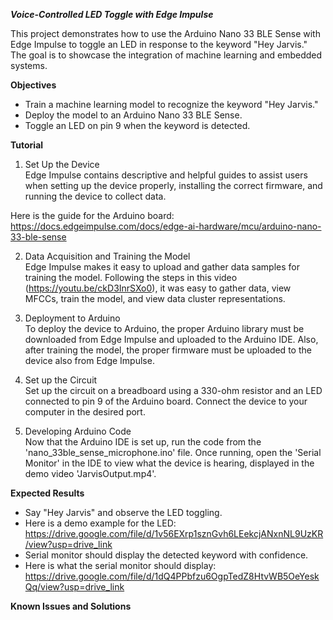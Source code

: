 ***Voice-Controlled LED Toggle with Edge Impulse***

This project demonstrates how to use the Arduino Nano 33 BLE Sense with Edge Impulse to toggle an LED in response to the keyword "Hey Jarvis." The goal is to showcase the integration of machine learning and embedded systems.



**Objectives** 
- Train a machine learning model to recognize the keyword "Hey Jarvis."
- Deploy the model to an Arduino Nano 33 BLE Sense.
- Toggle an LED on pin 9 when the keyword is detected.
  
**Tutorial** 
1. Set Up the Device \
Edge Impulse contains descriptive and helpful guides to assist users when setting up the device properly, installing
the correct firmware, and running the device to collect data.

Here is the guide for the Arduino board: https://docs.edgeimpulse.com/docs/edge-ai-hardware/mcu/arduino-nano-33-ble-sense

2. Data Acquisition and Training the Model \
Edge Impulse makes it easy to upload and gather data samples for training the model. Following the steps in this video
(https://youtu.be/ckD3InrSXo0), it was easy to gather data, view MFCCs, train the model, and view data cluster representations.

3. Deployment to Arduino \
To deploy the device to Arduino, the proper Arduino library must be downloaded from Edge Impulse and uploaded to the
Arduino IDE. Also, after training the model, the proper firmware must be uploaded to the device also from Edge Impulse.

4. Set up the Circuit \
Set up the circuit on a breadboard using a 330-ohm resistor and an LED connected to pin 9 of the Arduino board. Connect
the device to your computer in the desired port.

6. Developing Arduino Code \
Now that the Arduino IDE is set up, run the code from the 'nano_33ble_sense_microphone.ino' file. Once running, open the
'Serial Monitor' in the IDE to view what the device is hearing, displayed in the demo video 'JarvisOutput.mp4'.

**Expected Results** 
- Say "Hey Jarvis" and observe the LED toggling.
- Here is a demo example for the LED: https://drive.google.com/file/d/1v56EXrp1sznGvh6LEekcjANxnNL9UzKR/view?usp=drive_link
- Serial monitor should display the detected keyword with confidence.
- Here is what the serial monitor should display: https://drive.google.com/file/d/1dQ4PPbfzu6OgpTedZ8HtvWB5OeYeskQq/view?usp=drive_link
  
**Known Issues and Solutions** 
